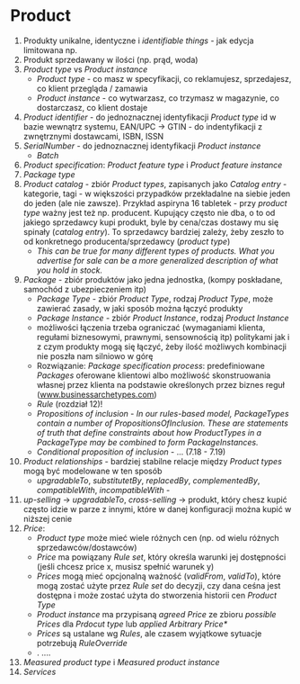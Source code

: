 # Product

1. Produkty unikalne, identyczne i _identifiable things_ - jak edycja limitowana np.
1. Produkt sprzedawany w ilości (np. prąd, woda)
1. _Product type_ vs _Product instance_
   * _Product type_ - co masz w specyfikacji, co reklamujesz, sprzedajesz, co klient przegląda / zamawia
   * _Product instance_ - co wytwarzasz, co trzymasz w magazynie, co dostarczasz, co klient dostaje
1. _Product identifier_ - do jednoznacznej identyfikacji _Product type_ id w bazie wewnątrz systemu, 
   EAN/UPC -> GTIN - do indentyfikacji z zwnętrznymi dostawcami, ISBN, ISSN   
1. _SerialNumber_ - do jednoznacznej identyfikacji _Product instance_
   * _Batch_
1. _Product specification_: _Product feature type_ i _Product feature instance_
1. _Package type_
1. _Product catalog_ - zbiór _Product types_, zapisanych jako _Catalog entry_ - kategorie, tagi -
   w większości przypadków przekładalne na siebie jeden do jeden (ale nie zawsze).
   Przykład aspiryna 16 tabletek - przy _product type_ ważny jest też np. producent.
   Kupujący często nie dba, o to od jakiego sprzedawcy kupi produkt, byle by cena/czas dostawy 
   mu się spinały (_catalog entry_). To sprzedawcy bardziej zależy, żeby zeszło to od konkretnego
   producenta/sprzedawcy (_product type_)
   * _This can be true for many different types of products. What you advertise for sale can be a more generalized description of what you hold in stock._
1. _Package_ - zbiór produktów jako jedna jednostka, (kompy poskładane, samochód z ubezpieczeniem itp)
   * _Package Type_ - zbiór _Product Type_, rodzaj _Product Type_, może zawierać zasady, w jaki sposób można łączyć produkty
   * _Package Instance_ - zbiór _Product Instance_, rodzaj _Product Instance_
   * możliwości łączenia trzeba ograniczać (wymaganiami klienta, regułami biznesowymi, prawnymi, sensownością itp) politykami jak i z czym
   produkty mogą się łączyć, żeby ilość możliwych kombinacji nie poszła nam silniowo w górę
   * Rozwiązanie: _Package specification process_: predefiniowane _Packages_ oferowane klientowi albo możliwość skonstruowania 
     własnej przez klienta na podstawie określonych przez biznes reguł (www.businessarchetypes.com) 
   * _Rule_ (rozdział 12)!
   * _Propositions of inclusion_ - _In our rules-based model, PackageTypes contain a number of PropositionsOfInclusion. These are statements of truth that define constraints about how ProductTypes in a PackageType may be combined to form PackageInstances._
   * _Conditional proposition of inclusion_ - ... (7.18 - 7.19)
1. _Product relationships_ - bardziej stabilne relacje między _Product types_ mogą być modelowane w ten sposób
   * _upgradableTo_, _substitutetBy_, _replacedBy_, _complementedBy_, _compatibleWith_, _incompatibleWith_ - 
1. _up-selling_ -> _upgradableTo_, _cross-selling_ -> produkt, który chesz kupić często idzie w parze z innymi, które w
   danej konfiguracji można kupić w niższej cenie
1. _Price_:
   * _Product type_ może mieć wiele różnych cen (np. od wielu różnych sprzedawców/dostawców)
   * _Price_ ma powiązany _Rule set_, który określa warunki jej dostępności (jeśli chcesz price x, musisz spełnić
     warunek y)
   * _Prices_ mogą mieć opcjonalną ważność (_validFrom_, _validTo_), które mogą zostać użyte przez _Rule set_ do
     decyzji, czy dana ceśna jest dostępna i może zostać użyta do stworzenia historii cen _Product Type_
   * _Product instance_ ma przypisaną _agreed Price_ ze zbioru _possible Prices_ dla _Prdocut type_ lub _applied
     Arbitrary Price*_
   * _Prices_ są ustalane wg _Rules_, ale czasem wyjątkowe sytuacje potrzebują _RuleOverride_
   * . ....
1. _Measured product type_ i _Measured product instance_
1. _Services_ 